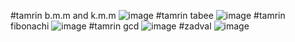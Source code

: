 #tamrin b.m.m and k.m.m
![image](https://github.com/Sadrakhtarshenas/python/assets/140339193/35ab98dd-335a-416f-9e0d-24c97c459df0)
#tamrin tabee 
![image](https://github.com/Sadrakhtarshenas/python/assets/140339193/7f1e9fc4-e027-4a49-bf87-06f2b170c06d)
#tamrin fibonachi
![image](https://github.com/Sadrakhtarshenas/python/assets/140339193/b9a1cbba-981c-4bc9-8024-73a5c6bd127c)
#tamrin gcd
![image](https://github.com/Sadrakhtarshenas/python/assets/140339193/a7975dea-3ca8-459d-8d71-71fa0e77f800)
#zadval
![image](https://github.com/Sadrakhtarshenas/python/assets/140339193/ff197607-eacd-42a9-9cee-5da5fd3bdf4f)
